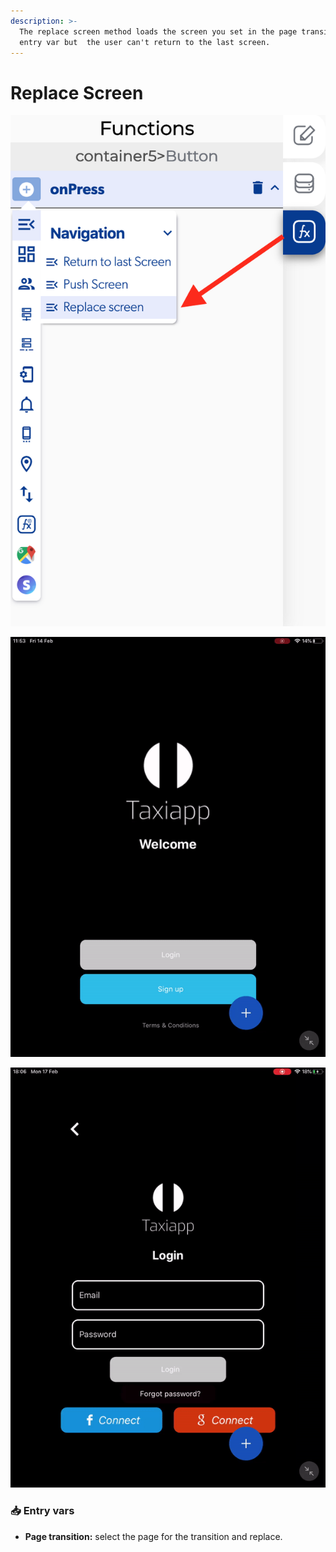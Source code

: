```yaml
---
description: >-
  The replace screen method loads the screen you set in the page transition
  entry var but  the user can't return to the last screen.
---
```


# Replace Screen

![](../../../.gitbook/assets/captura-de-pantalla-2020-02-10-a-la-s-10.16.53.png)

![](../../../.gitbook/assets/ezgif.com-video-to-gif%20%282%29.gif)

![](../../../.gitbook/assets/ezgif.com-video-to-gif-1%20%283%29.gif)



### 📥 Entry vars <a id="entry-vars"></a>

* **Page transition:** select the page for the transition and replace.

